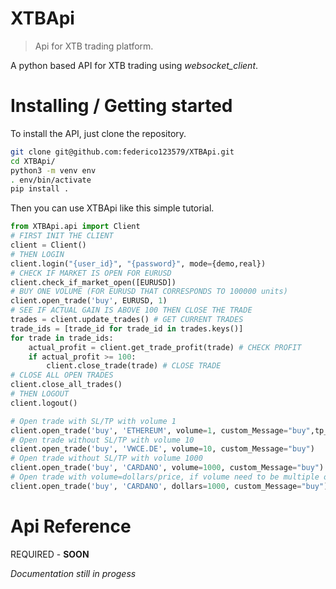 # XTBApi

> Api for XTB trading platform.

A python based API for XTB trading using _websocket_client_.

# Installing / Getting started

To install the API, just clone the repository.

```bash
git clone git@github.com:federico123579/XTBApi.git
cd XTBApi/
python3 -m venv env
. env/bin/activate
pip install .
```

Then you can use XTBApi like this simple tutorial.
```python
from XTBApi.api import Client
# FIRST INIT THE CLIENT
client = Client()
# THEN LOGIN
client.login("{user_id}", "{password}", mode={demo,real})
# CHECK IF MARKET IS OPEN FOR EURUSD
client.check_if_market_open([EURUSD])
# BUY ONE VOLUME (FOR EURUSD THAT CORRESPONDS TO 100000 units)
client.open_trade('buy', EURUSD, 1)
# SEE IF ACTUAL GAIN IS ABOVE 100 THEN CLOSE THE TRADE
trades = client.update_trades() # GET CURRENT TRADES
trade_ids = [trade_id for trade_id in trades.keys()]
for trade in trade_ids:
    actual_profit = client.get_trade_profit(trade) # CHECK PROFIT
    if actual_profit >= 100:
        client.close_trade(trade) # CLOSE TRADE
# CLOSE ALL OPEN TRADES
client.close_all_trades()
# THEN LOGOUT
client.logout()
```

```python
# Open trade with SL/TP with volume 1
client.open_trade('buy', 'ETHEREUM', volume=1, custom_Message="buy",tp_per = 0.05, sl_per= 0.05,expiration_stamp=get_expiration_timeStamp(60))
# Open trade without SL/TP with volume 10
client.open_trade('buy', 'VWCE.DE', volume=10, custom_Message="buy")
# Open trade without SL/TP with volume 1000
client.open_trade('buy', 'CARDANO', volume=1000, custom_Message="buy")
# Open trade with volume=dollars/price, if volume need to be multiple of 10, it creates failed order and then tries it again with volume rounded to multiple of 10
client.open_trade('buy', 'CARDANO', dollars=1000, custom_Message="buy")

```





# Api Reference
REQUIRED - **SOON**

_Documentation still in progess_
